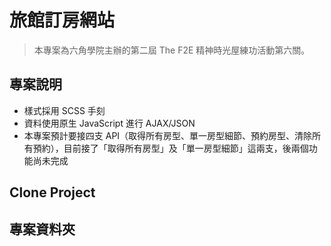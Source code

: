 # 旅館訂房網站
> 本專案為六角學院主辦的第二屆 The F2E 精神時光屋練功活動第六關。

## 專案說明
- 樣式採用 SCSS 手刻
- 資料使用原生 JavaScript 進行 AJAX/JSON
- 本專案預計要接四支 API（取得所有房型、單一房型細節、預約房型、清除所有預約），目前接了「取得所有房型」及「單一房型細節」這兩支，後兩個功能尚未完成

## Clone Project

## 專案資料夾
